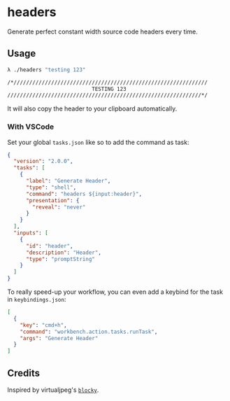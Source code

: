 # headers

Generate perfect constant width source code headers every time.

## Usage

```sh
λ ./headers "testing 123"
```

```sh
/*//////////////////////////////////////////////////////////////
                           TESTING 123
//////////////////////////////////////////////////////////////*/
```

It will also copy the header to your clipboard automatically.

### With VSCode

Set your global `tasks.json` like so to add the command as task:

```json
{
  "version": "2.0.0",
  "tasks": [
    {
      "label": "Generate Header",
      "type": "shell",
      "command": "headers ${input:header}",
      "presentation": {
        "reveal": "never"
      }
    }
  ],
  "inputs": [
    {
      "id": "header",
      "description": "Header",
      "type": "promptString"
    }
  ]
}
```

To really speed-up your workflow, you can even add a keybind for the task in `keybindings.json`:

```json
[
  {
    "key": "cmd+h",
    "command": "workbench.action.tasks.runTask",
    "args": "Generate Header"
  }
]
```

## Credits

Inspired by virtualjpeg's [`blocky`](https://github.com/virtualjpeg/blocky).
